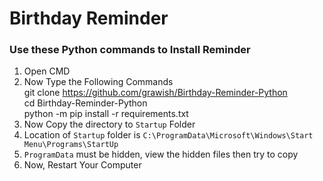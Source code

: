 # **Birthday Reminder**

### Use these Python commands to Install Reminder
1. Open CMD
2. Now Type the Following Commands<br>
    git clone https://github.com/grawish/Birthday-Reminder-Python<br>
    cd Birthday-Reminder-Python<br>
    python -m pip install -r requirements.txt<br>
3. Now Copy the directory to `Startup` Folder
4. Location of `Startup` folder is `C:\ProgramData\Microsoft\Windows\Start Menu\Programs\StartUp`
5. `ProgramData` must be hidden, view the hidden files then try to copy 
6. Now, Restart Your Computer
